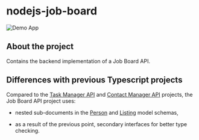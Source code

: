 # nodejs-job-board

![Demo App](https://img.shields.io/badge/demo_app-blue)

## About the project

Contains the backend implementation of a Job Board API.

## Differences with previous Typescript projects

Compared to the [Task Manager API](https://github.com/geozi/nodejs-typescript-task-manager) and [Contact Manager API](https://github.com/geozi/nodejs-typescript-contact-manager) projects, the Job Board API project uses:

- nested sub-documents in the [Person](src/domain/models/person.model.ts) and [Listing](src/domain//models//listing.model.ts) model schemas,

- as a result of the previous point, secondary interfaces for better type checking.
